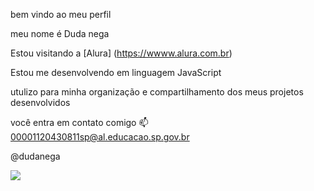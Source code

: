 bem vindo ao meu perfil

meu nome é Duda nega

Estou visitando a [Alura] (https://wwww.alura.com.br)

Estou me desenvolvendo em linguagem JavaScript

utulizo para minha organização e compartilhamento dos meus projetos desenvolvidos

você entra em contato comigo 📫
00001120430811sp@al.educacao.sp.gov.br

@dudanega

![](https://media1.tenor.com/m/XZCT29ngNzAAAAAC/dogs-hot.gif)
